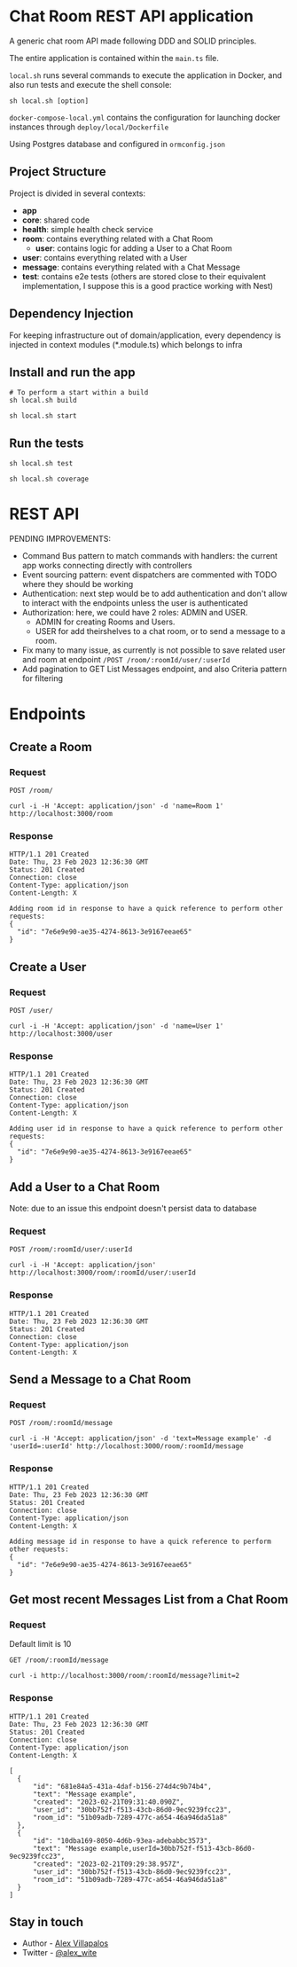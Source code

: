 # Chat Room REST API application

A generic chat room API made following DDD and SOLID principles.

The entire application is contained within the `main.ts` file.

`local.sh` runs several commands to execute the application in Docker, and also run tests and execute the shell console:

    sh local.sh [option]

`docker-compose-local.yml` contains the configuration for launching docker instances through `deploy/local/Dockerfile` 

Using Postgres database and configured in `ormconfig.json`

## Project Structure

Project is divided in several contexts:
- **app**
- **core**: shared code
- **health**: simple health check service
- **room**: contains everything related with a Chat Room
  - **user**: contains logic for adding a User to a Chat Room
- **user**: contains everything related with a User
- **message**: contains everything related with a Chat Message
- **test**: contains e2e tests (others are stored close to their equivalent implementation, I suppose this is a good practice working with Nest)

## Dependency Injection

For keeping infrastructure out of domain/application, every dependency is injected in context modules (*.module.ts) which belongs to infra

## Install and run the app
    
    # To perform a start within a build
    sh local.sh build

    sh local.sh start

## Run the tests

    sh local.sh test

    sh local.sh coverage

# REST API

PENDING IMPROVEMENTS:

- Command Bus pattern to match commands with handlers: the current app works connecting directly with controllers
- Event sourcing pattern: event dispatchers are commented with TODO where they should be working
- Authentication: next step would be to add authentication and don't allow to interact with the endpoints unless the user is authenticated
- Authorization: here, we could have 2 roles: ADMIN and USER.
  - ADMIN for creating Rooms and Users.
  - USER for add theirshelves to a chat room, or to send a message to a room.
- Fix many to many issue, as currently is not possible to save related user and room at endpoint `/POST /room/:roomId/user/:userId`
- Add pagination to GET List Messages endpoint, and also Criteria pattern for filtering

# Endpoints
## Create a Room

### Request

`POST /room/`

    curl -i -H 'Accept: application/json' -d 'name=Room 1' http://localhost:3000/room

### Response

    HTTP/1.1 201 Created
    Date: Thu, 23 Feb 2023 12:36:30 GMT
    Status: 201 Created
    Connection: close
    Content-Type: application/json
    Content-Length: X

    Adding room id in response to have a quick reference to perform other requests:
    {
      "id": "7e6e9e90-ae35-4274-8613-3e9167eeae65"
    }

## Create a User

### Request

`POST /user/`

    curl -i -H 'Accept: application/json' -d 'name=User 1' http://localhost:3000/user

### Response

    HTTP/1.1 201 Created
    Date: Thu, 23 Feb 2023 12:36:30 GMT
    Status: 201 Created
    Connection: close
    Content-Type: application/json
    Content-Length: X

    Adding user id in response to have a quick reference to perform other requests:
    {
      "id": "7e6e9e90-ae35-4274-8613-3e9167eeae65"
    }

## Add a User to a Chat Room

Note: due to an issue this endpoint doesn't persist data to database

### Request

`POST /room/:roomId/user/:userId`

    curl -i -H 'Accept: application/json' http://localhost:3000/room/:roomId/user/:userId

### Response

    HTTP/1.1 201 Created
    Date: Thu, 23 Feb 2023 12:36:30 GMT
    Status: 201 Created
    Connection: close
    Content-Type: application/json
    Content-Length: X

## Send a Message to a Chat Room

### Request

`POST /room/:roomId/message`

    curl -i -H 'Accept: application/json' -d 'text=Message example' -d 'userId=:userId' http://localhost:3000/room/:roomId/message

### Response

    HTTP/1.1 201 Created
    Date: Thu, 23 Feb 2023 12:36:30 GMT
    Status: 201 Created
    Connection: close
    Content-Type: application/json
    Content-Length: X

    Adding message id in response to have a quick reference to perform other requests:
    {
      "id": "7e6e9e90-ae35-4274-8613-3e9167eeae65"
    }


## Get most recent Messages List from a Chat Room

### Request

Default limit is 10

`GET /room/:roomId/message`

    curl -i http://localhost:3000/room/:roomId/message?limit=2

### Response

    HTTP/1.1 201 Created
    Date: Thu, 23 Feb 2023 12:36:30 GMT
    Status: 201 Created
    Connection: close
    Content-Type: application/json
    Content-Length: X

    [
      {
          "id": "681e84a5-431a-4daf-b156-274d4c9b74b4",
          "text": "Message example",
          "created": "2023-02-21T09:31:40.090Z",
          "user_id": "30bb752f-f513-43cb-86d0-9ec9239fcc23",
          "room_id": "51b09adb-7289-477c-a654-46a946da51a8"
      },
      {
          "id": "10dba169-8050-4d6b-93ea-adebabbc3573",
          "text": "Message example,userId=30bb752f-f513-43cb-86d0-9ec9239fcc23",
          "created": "2023-02-21T09:29:38.957Z",
          "user_id": "30bb752f-f513-43cb-86d0-9ec9239fcc23",
          "room_id": "51b09adb-7289-477c-a654-46a946da51a8"
      }
    ]

## Stay in touch

- Author - [Alex Villapalos](https://villapalos.com)
- Twitter - [@alex_wite](https://twitter.com/alex_wite)
